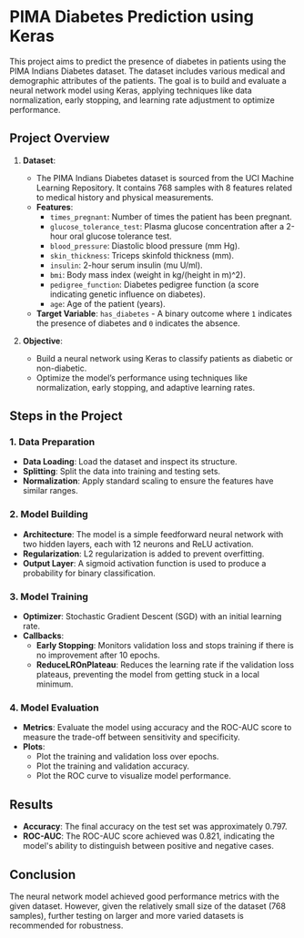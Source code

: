 # PIMA Diabetes Prediction using Keras

This project aims to predict the presence of diabetes in patients using the PIMA Indians Diabetes dataset. The dataset includes various medical and demographic attributes of the patients. The goal is to build and evaluate a neural network model using Keras, applying techniques like data normalization, early stopping, and learning rate adjustment to optimize performance.

## Project Overview

1. **Dataset**: 
   - The PIMA Indians Diabetes dataset is sourced from the UCI Machine Learning Repository. It contains 768 samples with 8 features related to medical history and physical measurements.
   - **Features**:
     - `times_pregnant`: Number of times the patient has been pregnant.
     - `glucose_tolerance_test`: Plasma glucose concentration after a 2-hour oral glucose tolerance test.
     - `blood_pressure`: Diastolic blood pressure (mm Hg).
     - `skin_thickness`: Triceps skinfold thickness (mm).
     - `insulin`: 2-hour serum insulin (mu U/ml).
     - `bmi`: Body mass index (weight in kg/(height in m)^2).
     - `pedigree_function`: Diabetes pedigree function (a score indicating genetic influence on diabetes).
     - `age`: Age of the patient (years).
   - **Target Variable**: `has_diabetes` - A binary outcome where `1` indicates the presence of diabetes and `0` indicates the absence.

2. **Objective**: 
   - Build a neural network using Keras to classify patients as diabetic or non-diabetic.
   - Optimize the model’s performance using techniques like normalization, early stopping, and adaptive learning rates.

## Steps in the Project

### 1. Data Preparation
   - **Data Loading**: Load the dataset and inspect its structure.
   - **Splitting**: Split the data into training and testing sets.
   - **Normalization**: Apply standard scaling to ensure the features have similar ranges.

### 2. Model Building
   - **Architecture**: The model is a simple feedforward neural network with two hidden layers, each with 12 neurons and ReLU activation.
   - **Regularization**: L2 regularization is added to prevent overfitting.
   - **Output Layer**: A sigmoid activation function is used to produce a probability for binary classification.

### 3. Model Training
   - **Optimizer**: Stochastic Gradient Descent (SGD) with an initial learning rate.
   - **Callbacks**: 
     - **Early Stopping**: Monitors validation loss and stops training if there is no improvement after 10 epochs.
     - **ReduceLROnPlateau**: Reduces the learning rate if the validation loss plateaus, preventing the model from getting stuck in a local minimum.

### 4. Model Evaluation
   - **Metrics**: Evaluate the model using accuracy and the ROC-AUC score to measure the trade-off between sensitivity and specificity.
   - **Plots**: 
     - Plot the training and validation loss over epochs.
     - Plot the training and validation accuracy.
     - Plot the ROC curve to visualize model performance.

## Results
- **Accuracy**: The final accuracy on the test set was approximately 0.797.
- **ROC-AUC**: The ROC-AUC score achieved was 0.821, indicating the model's ability to distinguish between positive and negative cases.

## Conclusion
The neural network model achieved good performance metrics with the given dataset. However, given the relatively small size of the dataset (768 samples), further testing on larger and more varied datasets is recommended for robustness.

